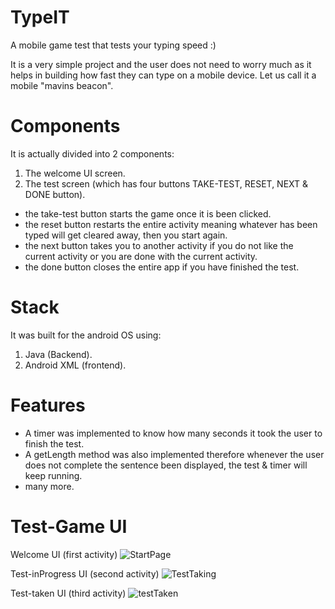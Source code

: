 # TypeIT
A mobile game test that tests your typing speed :)

It is a very simple project and the user does not need to worry much as it helps in building how fast they can type on a mobile device. Let us call it a mobile "mavins beacon".

# Components
It is actually divided into 2 components:
1. The welcome UI screen.
2. The test screen (which has four buttons TAKE-TEST, RESET, NEXT & DONE button).

* the take-test button starts the game once it is been clicked.
* the reset button restarts the entire activity meaning whatever has been typed will get cleared away, then you start again.
* the next button takes you to another activity if you do not like the current activity or you are done with the current activity.
* the done button closes the entire app if you have finished the test.

# Stack
It was built for the android OS using:
1. Java (Backend).
2. Android XML (frontend).

# Features
* A timer was implemented to know how many seconds it took the user to finish the test.
* A getLength method was also implemented therefore whenever the user does not complete the sentence been displayed, the test & timer will keep running.
* many more.

# Test-Game UI
Welcome UI (first activity)
![StartPage](https://user-images.githubusercontent.com/107740351/218145016-dd662c52-1c8a-4906-b16a-c896db156989.png)

Test-inProgress UI (second activity)
![TestTaking](https://user-images.githubusercontent.com/107740351/218145600-246d7a43-3408-4a1a-a0a3-7411e6db0013.png)


Test-taken UI (third activity)
![testTaken](https://user-images.githubusercontent.com/107740351/218145165-c899ce98-2c7f-48dc-a499-2bdead7cb1ca.png)
